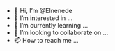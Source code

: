 - 👋 Hi, I’m @Elnenede
- 👀 I’m interested in ...
- 🌱 I’m currently learning ...
- 💞️ I’m looking to collaborate on ...
- 📫 How to reach me ...

<!---
Elnenede/Elnenede is a ✨ special ✨ repository because its `README.md` (this file) appears on your GitHub profile.
You can click the Preview link to take a look at your changes.
--->
